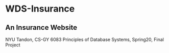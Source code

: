 # WDS-Insurance
## An Insurance Website
NYU Tandon,
CS-GY 6083 Principles of Database Systems, Spring20, 
Final Project
